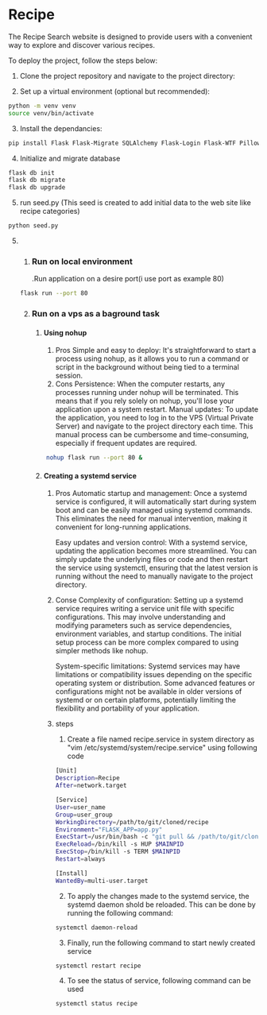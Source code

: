 # Recipe
The Recipe Search website is designed to provide users with a convenient way to explore and discover various recipes. 

To deploy the project, follow the steps below:

1. Clone the project repository and navigate to the project directory:

2. Set up a virtual environment (optional but recommended):

```bash
python -m venv venv
source venv/bin/activate
```

3. Install the dependancies:

```bash
pip install Flask Flask-Migrate SQLAlchemy Flask-Login Flask-WTF Pillow email_validator
```
4. Initialize and migrate database

```bash
flask db init
flask db migrate
flask db upgrade
```
5. run seed.py (This seed is created to add initial data to the web site like recipe categories)

```bash
python seed.py
```

5. 
    1. ### Run on local environment
        .Run application on a desire port(i use port as example 80)

    ```bash
    flask run --port 80
    ```
    2. ### Run on a vps as a baground task
        1. #### Using nohup 
            1. Pros 
                Simple and easy to deploy: It's straightforward to start a process using nohup, as it allows you to run a command or script in the background without being tied to a terminal session.
            1. Cons 
                Persistence: When the computer restarts, any processes running under nohup will be terminated. This means that if you rely solely on nohup, you'll lose your application upon a system restart.
                Manual updates: To update the application, you need to log in to the VPS (Virtual Private Server) and navigate to the project directory each time. This manual process can be cumbersome and time-consuming, especially if frequent updates are required.
        ```bash
            nohup flask run --port 80 &
        ```
        2. #### Creating a systemd service 
            1. Pros
                Automatic startup and management: Once a systemd service is configured, it will automatically start during system boot and can be easily managed using systemd commands. This eliminates the need for manual intervention, making it convenient for long-running applications.

                Easy updates and version control: With a systemd service, updating the application becomes more streamlined. You can simply update the underlying files or code and then restart the service using systemctl, ensuring that the latest version is running without the need to manually navigate to the project directory.
            2. Conse
                Complexity of configuration: Setting up a systemd service requires writing a service unit file with specific configurations. This may involve understanding and modifying parameters such as service dependencies, environment variables, and startup conditions. The initial setup process can be more complex compared to using simpler methods like nohup.

                System-specific limitations: Systemd services may have limitations or compatibility issues depending on the specific operating system or distribution. Some advanced features or configurations might not be available in older versions of systemd or on certain platforms, potentially limiting the flexibility and portability of your application.
            3. steps
                1. Create a file named recipe.service in system directory as "vim /etc/systemd/system/recipe.service" using following code
                ```bash
                [Unit]
                Description=Recipe
                After=network.target

                [Service]
                User=user_name
                Group=user_group
                WorkingDirectory=/path/to/git/cloned/recipe
                Environment="FLASK_APP=app.py"
                ExecStart=/usr/bin/bash -c "git pull && /path/to/git/cloned/recipe/venv/bin/flask run --port 80"
                ExecReload=/bin/kill -s HUP $MAINPID
                ExecStop=/bin/kill -s TERM $MAINPID
                Restart=always

                [Install]
                WantedBy=multi-user.target
                ```
                2. To apply the changes made to the systemd service, the systemd daemon shold be reloaded. This can be done by running the following command:
                ```bash
                systemctl daemon-reload
                ```
                3. Finally, run the following command to start newly created service
                ```code
                systemctl restart recipe
                ```
                4. To see the status of service, following command can be used
                ```code
                systemctl status recipe
                ```